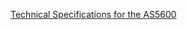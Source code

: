 [Technical Specifications for the AS5600](https://look.ams-osram.com/m/7059eac7531a86fd/original/AS5600-DS000365.pdf)

